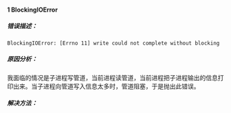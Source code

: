 #### 1 BlockingIOError

##### 错误描述：

```
BlockingIOError: [Errno 11] write could not complete without blocking
```

##### 原因分析：

我面临的情况是子进程写管道，当前进程读管道，当前进程把子进程输出的信息打印出来。当子进程向管道写入信息太多时，管道阻塞，于是抛出此错误。

##### 解决方法：

